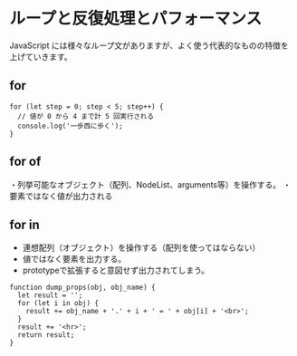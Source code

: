 # ループと反復処理とパフォーマンス

JavaScript には様々なループ文がありますが、よく使う代表的なものの特徴を上げていきます。

## for
```
for (let step = 0; step < 5; step++) {
  // 値が 0 から 4 まで計 5 回実行される
  console.log('一歩西に歩く');
}
```

## for of
・列挙可能なオブジェクト（配列、NodeList、arguments等）を操作する。
・要素ではなく値が出力される

## for in
- 連想配列（オブジェクト）を操作する（配列を使ってはならない）
- 値ではなく要素を出力する。
- prototypeで拡張すると意図せず出力されてしまう。
```
function dump_props(obj, obj_name) {
  let result = '';
  for (let i in obj) {
    result += obj_name + '.' + i + ' = ' + obj[i] + '<br>';
  }
  result += '<hr>';
  return result;
}
```


